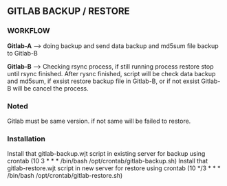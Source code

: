 ## GITLAB BACKUP / RESTORE

### WORKFLOW
**Gitlab-A** --> doing backup and send data backup and md5sum file backup to Gitlab-B

**Gitlab-B** --> Checking rsync process, if still running process restore stop until rsync finished. After rysnc finished, script will be check data backup and md5sum, if exsist restore backup file in Gitlab-B, or if not exsist Gitlab-B will be cancel the process.

### Noted
Gitlab must be same version. if not same will be failed to restore.


### Installation
Install that gitlab-backup.wjt script in existing server for backup using crontab 
(10 3 * * * /bin/bash /opt/crontab/gitlab-backup.sh)
Install that gitlab-restore.wjt script in new server for restore using crontab 
(10 */3 * * * /bin/bash /opt/crontab/gitlab-restore.sh)



